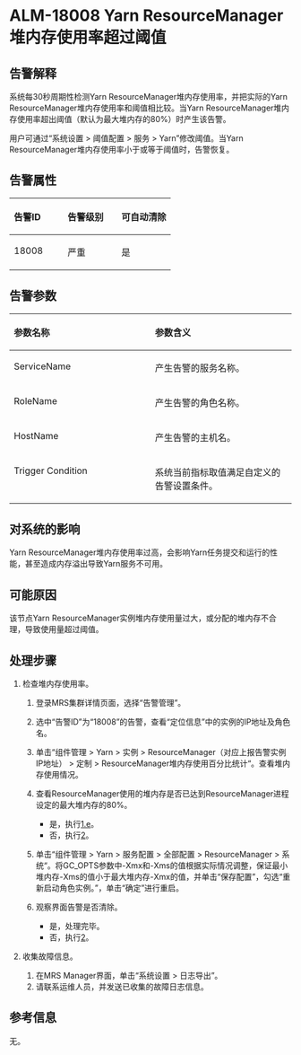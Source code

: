 # ALM-18008 Yarn ResourceManager堆内存使用率超过阈值<a name="alm_18008"></a>

## 告警解释<a name="zh-cn_topic_0191813919_zh-cn_topic_0087039423_section1335609"></a>

系统每30秒周期性检测Yarn ResourceManager堆内存使用率，并把实际的Yarn ResourceManager堆内存使用率和阈值相比较。当Yarn ResourceManager堆内存使用率超出阈值（默认为最大堆内存的80%）时产生该告警。

用户可通过“系统设置 \> 阈值配置 \> 服务 \> Yarn”修改阈值。当Yarn ResourceManager堆内存使用率小于或等于阈值时，告警恢复。

## 告警属性<a name="zh-cn_topic_0191813919_zh-cn_topic_0087039423_section12020482"></a>

<a name="zh-cn_topic_0191813919_zh-cn_topic_0087039423_table9634977"></a>
<table><thead align="left"><tr id="zh-cn_topic_0191813919_zh-cn_topic_0087039423_row15805238"><th class="cellrowborder" valign="top" width="33.33333333333333%" id="mcps1.1.4.1.1"><p id="zh-cn_topic_0191813919_zh-cn_topic_0087039423_p5155867"><a name="zh-cn_topic_0191813919_zh-cn_topic_0087039423_p5155867"></a><a name="zh-cn_topic_0191813919_zh-cn_topic_0087039423_p5155867"></a>告警ID</p>
</th>
<th class="cellrowborder" valign="top" width="33.33333333333333%" id="mcps1.1.4.1.2"><p id="zh-cn_topic_0191813919_zh-cn_topic_0087039423_p14972060"><a name="zh-cn_topic_0191813919_zh-cn_topic_0087039423_p14972060"></a><a name="zh-cn_topic_0191813919_zh-cn_topic_0087039423_p14972060"></a>告警级别</p>
</th>
<th class="cellrowborder" valign="top" width="33.33333333333333%" id="mcps1.1.4.1.3"><p id="zh-cn_topic_0191813919_zh-cn_topic_0087039423_p4777379"><a name="zh-cn_topic_0191813919_zh-cn_topic_0087039423_p4777379"></a><a name="zh-cn_topic_0191813919_zh-cn_topic_0087039423_p4777379"></a>可自动清除</p>
</th>
</tr>
</thead>
<tbody><tr id="zh-cn_topic_0191813919_zh-cn_topic_0087039423_row51423381"><td class="cellrowborder" valign="top" width="33.33333333333333%" headers="mcps1.1.4.1.1 "><p id="zh-cn_topic_0191813919_zh-cn_topic_0087039423_p4544348"><a name="zh-cn_topic_0191813919_zh-cn_topic_0087039423_p4544348"></a><a name="zh-cn_topic_0191813919_zh-cn_topic_0087039423_p4544348"></a>18008</p>
</td>
<td class="cellrowborder" valign="top" width="33.33333333333333%" headers="mcps1.1.4.1.2 "><p id="zh-cn_topic_0191813919_zh-cn_topic_0087039423_p32547936"><a name="zh-cn_topic_0191813919_zh-cn_topic_0087039423_p32547936"></a><a name="zh-cn_topic_0191813919_zh-cn_topic_0087039423_p32547936"></a>严重</p>
</td>
<td class="cellrowborder" valign="top" width="33.33333333333333%" headers="mcps1.1.4.1.3 "><p id="zh-cn_topic_0191813919_zh-cn_topic_0087039423_p19137160"><a name="zh-cn_topic_0191813919_zh-cn_topic_0087039423_p19137160"></a><a name="zh-cn_topic_0191813919_zh-cn_topic_0087039423_p19137160"></a>是</p>
</td>
</tr>
</tbody>
</table>

## 告警参数<a name="zh-cn_topic_0191813919_zh-cn_topic_0087039423_section41075474"></a>

<a name="zh-cn_topic_0191813919_zh-cn_topic_0087039423_table6606141"></a>
<table><thead align="left"><tr id="zh-cn_topic_0191813919_zh-cn_topic_0087039423_row49320909"><th class="cellrowborder" valign="top" width="50%" id="mcps1.1.3.1.1"><p id="zh-cn_topic_0191813919_zh-cn_topic_0087039423_p35570664"><a name="zh-cn_topic_0191813919_zh-cn_topic_0087039423_p35570664"></a><a name="zh-cn_topic_0191813919_zh-cn_topic_0087039423_p35570664"></a>参数名称</p>
</th>
<th class="cellrowborder" valign="top" width="50%" id="mcps1.1.3.1.2"><p id="zh-cn_topic_0191813919_zh-cn_topic_0087039423_p62651540"><a name="zh-cn_topic_0191813919_zh-cn_topic_0087039423_p62651540"></a><a name="zh-cn_topic_0191813919_zh-cn_topic_0087039423_p62651540"></a>参数含义</p>
</th>
</tr>
</thead>
<tbody><tr id="zh-cn_topic_0191813919_zh-cn_topic_0087039423_row41609976"><td class="cellrowborder" valign="top" width="50%" headers="mcps1.1.3.1.1 "><p id="zh-cn_topic_0191813919_zh-cn_topic_0087039423_p14964925"><a name="zh-cn_topic_0191813919_zh-cn_topic_0087039423_p14964925"></a><a name="zh-cn_topic_0191813919_zh-cn_topic_0087039423_p14964925"></a>ServiceName</p>
</td>
<td class="cellrowborder" valign="top" width="50%" headers="mcps1.1.3.1.2 "><p id="zh-cn_topic_0191813919_zh-cn_topic_0087039423_p4199435"><a name="zh-cn_topic_0191813919_zh-cn_topic_0087039423_p4199435"></a><a name="zh-cn_topic_0191813919_zh-cn_topic_0087039423_p4199435"></a>产生告警的服务名称。</p>
</td>
</tr>
<tr id="zh-cn_topic_0191813919_zh-cn_topic_0087039423_row37794916"><td class="cellrowborder" valign="top" width="50%" headers="mcps1.1.3.1.1 "><p id="zh-cn_topic_0191813919_zh-cn_topic_0087039423_p41489361"><a name="zh-cn_topic_0191813919_zh-cn_topic_0087039423_p41489361"></a><a name="zh-cn_topic_0191813919_zh-cn_topic_0087039423_p41489361"></a>RoleName</p>
</td>
<td class="cellrowborder" valign="top" width="50%" headers="mcps1.1.3.1.2 "><p id="zh-cn_topic_0191813919_zh-cn_topic_0087039423_p5195099"><a name="zh-cn_topic_0191813919_zh-cn_topic_0087039423_p5195099"></a><a name="zh-cn_topic_0191813919_zh-cn_topic_0087039423_p5195099"></a>产生告警的角色名称。</p>
</td>
</tr>
<tr id="zh-cn_topic_0191813919_zh-cn_topic_0087039423_row46755894"><td class="cellrowborder" valign="top" width="50%" headers="mcps1.1.3.1.1 "><p id="zh-cn_topic_0191813919_zh-cn_topic_0087039423_p29131061"><a name="zh-cn_topic_0191813919_zh-cn_topic_0087039423_p29131061"></a><a name="zh-cn_topic_0191813919_zh-cn_topic_0087039423_p29131061"></a>HostName</p>
</td>
<td class="cellrowborder" valign="top" width="50%" headers="mcps1.1.3.1.2 "><p id="zh-cn_topic_0191813919_zh-cn_topic_0087039423_p10805765"><a name="zh-cn_topic_0191813919_zh-cn_topic_0087039423_p10805765"></a><a name="zh-cn_topic_0191813919_zh-cn_topic_0087039423_p10805765"></a>产生告警的主机名。</p>
</td>
</tr>
<tr id="zh-cn_topic_0191813919_zh-cn_topic_0087039423_row30143027"><td class="cellrowborder" valign="top" width="50%" headers="mcps1.1.3.1.1 "><p id="zh-cn_topic_0191813919_zh-cn_topic_0087039423_p25666111"><a name="zh-cn_topic_0191813919_zh-cn_topic_0087039423_p25666111"></a><a name="zh-cn_topic_0191813919_zh-cn_topic_0087039423_p25666111"></a>Trigger Condition</p>
</td>
<td class="cellrowborder" valign="top" width="50%" headers="mcps1.1.3.1.2 "><p id="zh-cn_topic_0191813919_zh-cn_topic_0087039423_p65689071"><a name="zh-cn_topic_0191813919_zh-cn_topic_0087039423_p65689071"></a><a name="zh-cn_topic_0191813919_zh-cn_topic_0087039423_p65689071"></a>系统当前指标取值满足自定义的告警设置条件。</p>
</td>
</tr>
</tbody>
</table>

## 对系统的影响<a name="zh-cn_topic_0191813919_zh-cn_topic_0087039423_section34134946"></a>

Yarn ResourceManager堆内存使用率过高，会影响Yarn任务提交和运行的性能，甚至造成内存溢出导致Yarn服务不可用。

## 可能原因<a name="zh-cn_topic_0191813919_zh-cn_topic_0087039423_section38779059"></a>

该节点Yarn ResourceManager实例堆内存使用量过大，或分配的堆内存不合理，导致使用量超过阈值。

## 处理步骤<a name="zh-cn_topic_0191813919_zh-cn_topic_0087039423_section13467214"></a>

1.  检查堆内存使用率。
    1.  登录MRS集群详情页面，选择“告警管理”。
    2.  选中“告警ID”为“18008”的告警，查看“定位信息”中的实例的IP地址及角色名。
    3.  单击“组件管理 \> Yarn \> 实例 \> ResourceManager（对应上报告警实例IP地址） \> 定制 \> ResourceManager堆内存使用百分比统计“。查看堆内存使用情况。
    4.  查看ResourceManager使用的堆内存是否已达到ResourceManager进程设定的最大堆内存的80%。
        -   是，执行[1.e](#zh-cn_topic_0191813919_li1011493181634)。
        -   否，执行[2](#zh-cn_topic_0191813919_li572522141314)。

    5.  <a name="zh-cn_topic_0191813919_li1011493181634"></a>单击“组件管理 \> Yarn \> 服务配置 \> 全部配置 \> ResourceManager \> 系统“。将GC\_OPTS参数中-Xmx和-Xms的值根据实际情况调整，保证最小堆内存-Xms的值小于最大堆内存-Xmx的值，并单击“保存配置”，勾选“重新启动角色实例。”，单击“确定”进行重启。
    6.  观察界面告警是否清除。
        -   是，处理完毕。
        -   否，执行[2](#zh-cn_topic_0191813919_li572522141314)。

2.  <a name="zh-cn_topic_0191813919_li572522141314"></a>收集故障信息。
    1.  在MRS Manager界面，单击“系统设置 \> 日志导出”。
    2.  请联系运维人员，并发送已收集的故障日志信息。


## 参考信息<a name="zh-cn_topic_0191813919_zh-cn_topic_0087039423_section54096069"></a>

无。


